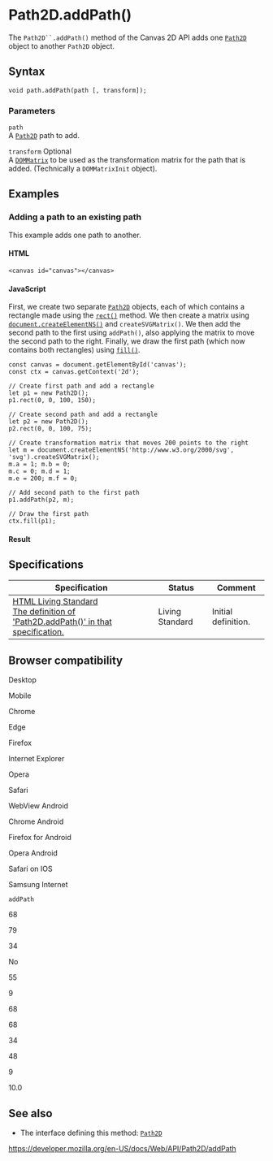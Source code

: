 Path2D.addPath()
================

The `Path2D``.addPath()` method of the Canvas 2D API adds one [`Path2D`](../path2d) object to another `Path2D` object.

Syntax
------

    void path.addPath(path [, transform]);

### Parameters

`path`  
A [`Path2D`](../path2d) path to add.

 `transform` <span class="badge inline optional">Optional</span>   
A [`DOMMatrix`](../dommatrix) to be used as the transformation matrix for the path that is added. (Technically a `DOMMatrixInit` object).

Examples
--------

### Adding a path to an existing path

This example adds one path to another.

#### HTML

    <canvas id="canvas"></canvas>

#### JavaScript

First, we create two separate [`Path2D`](../path2d) objects, each of which contains a rectangle made using the [`rect()`](../canvasrenderingcontext2d/rect) method. We then create a matrix using [`document.createElementNS()`](../document/createelementns) and `createSVGMatrix()`. We then add the second path to the first using `addPath()`, also applying the matrix to move the second path to the right. Finally, we draw the first path (which now contains both rectangles) using [`fill()`](../canvasrenderingcontext2d/fill).

    const canvas = document.getElementById('canvas');
    const ctx = canvas.getContext('2d');

    // Create first path and add a rectangle
    let p1 = new Path2D();
    p1.rect(0, 0, 100, 150);

    // Create second path and add a rectangle
    let p2 = new Path2D();
    p2.rect(0, 0, 100, 75);

    // Create transformation matrix that moves 200 points to the right
    let m = document.createElementNS('http://www.w3.org/2000/svg', 'svg').createSVGMatrix();
    m.a = 1; m.b = 0;
    m.c = 0; m.d = 1;
    m.e = 200; m.f = 0;

    // Add second path to the first path
    p1.addPath(p2, m);

    // Draw the first path
    ctx.fill(p1);

#### Result

Specifications
--------------

<table><thead><tr class="header"><th>Specification</th><th>Status</th><th>Comment</th></tr></thead><tbody><tr class="odd"><td><a href="https://html.spec.whatwg.org/multipage/scripting.html#dom-path2d-addpath">HTML Living Standard<br />
<span class="small">The definition of 'Path2D.addPath()' in that specification.</span></a></td><td><span class="spec-living">Living Standard</span></td><td>Initial definition.</td></tr></tbody></table>

Browser compatibility
---------------------

Desktop

Mobile

Chrome

Edge

Firefox

Internet Explorer

Opera

Safari

WebView Android

Chrome Android

Firefox for Android

Opera Android

Safari on IOS

Samsung Internet

`addPath`

68

79

34

No

55

9

68

68

34

48

9

10.0

See also
--------

-   The interface defining this method: [`Path2D`](../path2d)

<a href="https://developer.mozilla.org/en-US/docs/Web/API/Path2D/addPath" class="_attribution-link">https://developer.mozilla.org/en-US/docs/Web/API/Path2D/addPath</a>
